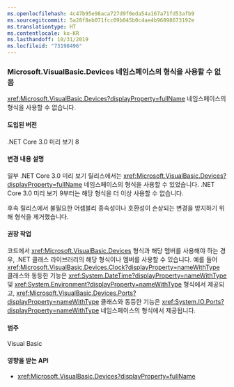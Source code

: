 ```yaml
---
ms.openlocfilehash: 4c47b95e98aca727d9f0eda54a167a71fd53afb9
ms.sourcegitcommit: 5a28f8eb071fcc09b045b0c4ae4b96898673192e
ms.translationtype: HT
ms.contentlocale: ko-KR
ms.lasthandoff: 10/31/2019
ms.locfileid: "73198496"
---
```

### <a name="types-in-microsoftvisualbasicdevices-namespace-not-available"></a>Microsoft.VisualBasic.Devices 네임스페이스의 형식을 사용할 수 없음

<xref:Microsoft.VisualBasic.Devices?displayProperty=fullName> 네임스페이스의 형식을 사용할 수 없습니다.

#### <a name="version-introduced"></a>도입된 버전

.NET Core 3.0 미리 보기 8

#### <a name="change-description"></a>변경 내용 설명

일부 .NET Core 3.0 미리 보기 릴리스에서는 <xref:Microsoft.VisualBasic.Devices?displayProperty=fullName> 네임스페이스의 형식을 사용할 수 있었습니다. .NET Core 3.0 미리 보기 9부터는 해당 형식을 더 이상 사용할 수 없습니다.

후속 릴리스에서 불필요한 어셈블리 종속성이나 호환성이 손상되는 변경을 방지하기 위해 형식을 제거했습니다.

#### <a name="recommended-action"></a>권장 작업

코드에서 <xref:Microsoft.VisualBasic.Devices> 형식과 해당 멤버를 사용해야 하는 경우, .NET 클래스 라이브러리의 해당 형식이나 멤버를 사용할 수 있습니다. 예를 들어 <xref:Microsoft.VisualBasic.Devices.Clock?displayProperty=nameWithType> 클래스와 동등한 기능은 <xref:System.DateTime?displayProperty=nameWithType> 및 <xref:System.Environment?displayProperty=nameWithType> 형식에서 제공되고, <xref:Microsoft.VisualBasic.Devices.Ports?displayProperty=nameWithType> 클래스와 동등한 기능은 <xref:System.IO.Ports?displayProperty=nameWithType> 네임스페이스의 형식에서 제공됩니다.

#### <a name="category"></a>범주

Visual Basic

#### <a name="affected-apis"></a>영향을 받는 API

- <xref:Microsoft.VisualBasic.Devices?displayProperty=fullName>

<!--

### Affected APIs

- `N:Microsoft.VisualBasic.Devices`

-- >

